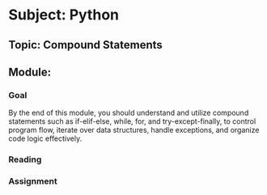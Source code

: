 # Subject: Python
## Topic: Compound Statements
## Module: 

### Goal
By the end of this module, you should understand and utilize compound statements such as if-elif-else, while, for, and try-except-finally, to control program flow, iterate over data structures, handle exceptions, and organize code logic effectively.

### Reading 

### Assignment


